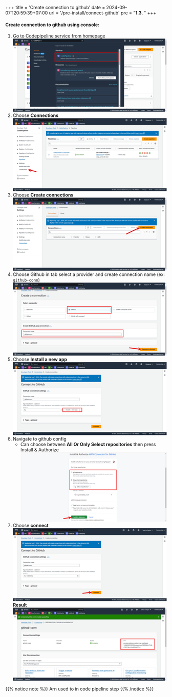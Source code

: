+++
title = 'Create connection to github'
date = 2024-09-07T20:59:39+07:00
url = '/pre-install/connect-github'
pre = "<b>1.3. </b>"
+++
#### Create connection to github using console:
1. Go to Codepipeline service from homepage
    ![alt text](image.png)
2. Choose **Connections**
    ![alt text](image-1.png)
3. Choose **Create connections**
  ![alt text](image-2.png)
4. Choose Github in tab select a provider and create connection name (ex: ```github-conn```)
    ![alt text](image-4.png)
5. Choose **Install a new app**
  ![alt text](image-5.png)
6. Navigate to github config
     - Can choose between **All Or Only Select repositories** then press Install & Authorize
     ![alt text](image-6.png)
7. Choose **connect**
  ![alt text](image-7.png)
**Result**
![alt text](image-10.png)

{{% notice note %}}
Arn used to in code pipeline step
{{% /notice %}}